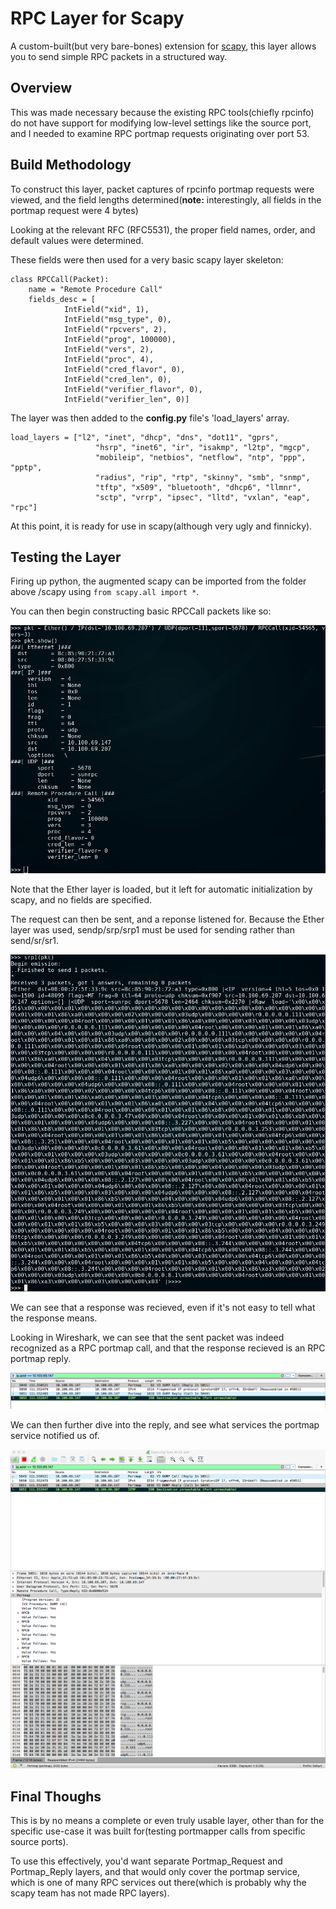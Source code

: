 # RPC Layer for Scapy

A custom-built(but very bare-bones) extension for [scapy](https://github.thousandeyes.com/evalenzuela/infosec/blob/master/Software_Guides/guides/scapy.md), this layer allows you to send simple RPC packets in a structured way.

## Overview

This was made necessary because the existing RPC tools(chiefly rpcinfo) do not have support for modifying low-level settings like the source port, and I needed to examine RPC portmap requests originating over port 53.

## Build Methodology

To construct this layer, packet captures of rpcinfo portmap requests were viewed, and the field lengths determined(**note:** interestingly, all fields in the portmap request were 4 bytes)

Looking at the relevant RFC (RFC5531), the proper field names, order, and default values were determined.

These fields were then used for a very basic scapy layer skeleton:

```
class RPCCall(Packet):
    name = "Remote Procedure Call"
    fields_desc = [
            IntField("xid", 1),
            IntField("msg_type", 0),
            IntField("rpcvers", 2),
            IntField("prog", 100000),
            IntField("vers", 2),
            IntField("proc", 4),
            IntField("cred_flavor", 0),
            IntField("cred_len", 0),
            IntField("verifier_flavor", 0),
            IntField("verifier_len", 0)]
```

The layer was then added to the **config.py** file's 'load_layers' array.

```
load_layers = ["l2", "inet", "dhcp", "dns", "dot11", "gprs",
                   "hsrp", "inet6", "ir", "isakmp", "l2tp", "mgcp",
                   "mobileip", "netbios", "netflow", "ntp", "ppp", "pptp",
                   "radius", "rip", "rtp", "skinny", "smb", "snmp",
                   "tftp", "x509", "bluetooth", "dhcp6", "llmnr",
                   "sctp", "vrrp", "ipsec", "lltd", "vxlan", "eap", "rpc"]
```

At this point, it is ready for use in scapy(although very ugly and finnicky).

## Testing the Layer

Firing up python, the augmented scapy can be imported from the folder above /scapy using ```from scapy.all import *```.

You can then begin constructing basic RPCCall packets like so:

![pkt_build](images/pkt_build.png)

Note that the Ether layer is loaded, but it left for automatic initialization by scapy, and no fields are specified.

The request can then be sent, and a reponse listened for. Because the Ether layer was used, sendp/srp/srp1 must be used for sending rather than send/sr/sr1.

![pkt_sr](images/pkt_sr.png)

We can see that a response was recieved, even if it's not easy to tell what the response means.

Looking in Wireshark, we can see that the sent packet was indeed recognized as a RPC portmap call, and that the response recieved is an RPC portmap reply.

![ws_pkts](images/ws_pkts.png)

We can then further dive into the reply, and see what services the portmap service notified us of.

![ws_reply](images/ws_reply.png)

## Final Thoughs

This is by no means a complete or even truly usable layer, other than for the specific use-case it was built for(testing portmapper calls from specific source ports).

To use this effectively, you'd want separate Portmap_Request and Portmap_Reply layers, and that would only cover the portmap service, which is one of many RPC services out there(which is probably why the scapy team has not made RPC layers).

